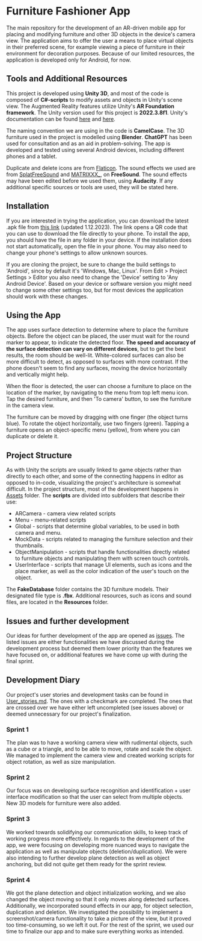 # Furniture Fashioner App
The main repository for the development of an AR-driven mobile app for placing and modifying furniture and other 3D objects in the device's camera view. The application aims to offer the user a means to place virtual objects in their preferred scene, for example viewing a piece of furniture in their environment for decoration purposes. Because of our limited resources, the application is developed only for Android, for now.

## Tools and Additional Resources
This project is developed using **Unity 3D**, and most of the code is composed of **C#-scripts** to modify assets and objects in Unity's scene view. The Augmented Reality features utilize Unity's **AR Foundation framework**. The Unity version used for this project is **2022.3.8f1**. Unity's documentation can be found [here](https://docs.unity.com/) and [here](https://docs.unity3d.com/Manual/index.html).

The naming convention we are using in the code is **CamelCase**. The 3D furniture used in the project is modelled using **Blender**. **ChatGPT** has been used for consultation and as an aid in problem-solving. The app is developed and tested using several Android devices, including different phones and a tablet.

Duplicate and delete icons are from [Flaticon](https://www.flaticon.com/). The sound effects we used are from [SplatFreeSound](https://freesound.org/people/SplatFreeSound/sounds/413690/) and [MATRIXXX_](https://freesound.org/people/MATRIXXX_/sounds/506546/), on **FreeSound**. The sound effects may have been edited before we used them, using **Audacity**. 
If any additional specific sources or tools are used, they will be stated here.

## Installation
If you are interested in trying the application, you can download the latest .apk file from [this link](https://developer.cloud.unity3d.com/share/share.html?shareId=qQEogVJ29HgMsvJCw6--Wqv4CH1xo6W7PDsbow1O4nw) (updated 1.12.2023). The link opens a QR code that you can use to download the file directly to your phone.
To install the app, you should have the file in any folder in your device. If the installation does not start automatically, open the file in your phone. You may also need to change your phone's settings to allow unknown sources.

If you are cloning the project, be sure to change the build settings to 'Android', since by default it's 'Windows, Mac, Linux'. From Edit > Project Settings > Editor you also need to change the 'Device' setting to 'Any Android Device'. Based on your device or software version you might need to change some other settings too, but for most devices the application should work with these changes.

## Using the App
The app uses surface detection to determine where to place the furniture objects. Before the object can be placed, the user must wait for the round marker to appear, to indicate the detected floor. **The speed and accuracy of the surface detection can vary on different devices**, but to get the best results, the room should be well-lit. White-colored surfaces can also be more difficult to detect, as opposed to surfaces with more contrast. If the phone doesn't seem to find any surfaces, moving the device horizontally and vertically might help.

When the floor is detected, the user can choose a furniture to place on the location of the marker, by navigating to the menu from top left menu icon. Tap the desired furniture, and then 'To camera' button, to see the furniture in the camera view.

The furniture can be moved by dragging with one finger (the object turns blue). To rotate the object horizontally, use two fingers (green). Tapping a furniture opens an object-specific menu (yellow), from where you can duplicate or delete it. 

## Project Structure
As with Unity the scripts are usually linked to game objects rather than directly to each other, and some of the connecting happens in editor as opposed to in-code, visualizing the project's architecture is somewhat difficult. In the project structure, most of the development happens in [Assets](https://github.com/Furniture-Fashioner-Team/furniture-fashioner-app-android/tree/main/Assets) folder. The **scripts** are divided into subfolders that describe their use: 
- ARCamera - camera view related scripts
- Menu - menu-related scripts
- Global - scripts that determine global variables, to be used in both camera and menu.
- MockData - scripts related to managing the furniture selection and their thumbnails.
- ObjectManipulation - scripts that handle functionalities directly related to furniture objects and manipulating them with screen touch controls.
- UserInterface - scripts that manage UI elements, such as icons and the place marker, as well as the color indication of the user's touch on the object.

The **FakeDatabase** folder contains the 3D furniture models. Their designated file type is **.fbx**. Additional resources, such as icons and sound files, are located in the **Resources** folder. 

## Issues and further development
Our ideas for further development of the app are opened as [issues](https://github.com/Furniture-Fashioner-Team/furniture-fashioner-app-android/issues). The listed issues are either functionalities we have discussed during the development process but deemed them lower priority than the features we have focused on, or additional features we have come up with during the final sprint.

## Development Diary
Our project's user stories and development tasks can be found in [User_stories.md](https://github.com/Furniture-Fashioner-Team/furniture-fashioner-app-android/blob/main/user_stories.md). The ones with a checkmark are completed. The ones that are crossed over we have either left uncompleted (see issues above) or deemed unnecessary for our project's finalization.

### Sprint 1
The plan was to have a working camera view with rudimental objects, such as a cube or a triangle, and to be able to move, rotate and scale the object. We managed to implement the camera view and created working scripts for object rotation, as well as size manipulation.

### Sprint 2 
Our focus was on developing surface recognition and identification + user interface modification so that the user can select from multiple objects. New 3D models for furniture were also added.

### Sprint 3
We worked towards solidifying our communication skills, to keep track of working progress more effectively. In regards to the development of the app, we were focusing on developing more nuanced ways to navigate the application as well as manipulate objects (deletion/duplication). We were also intending to further develop plane detection as well as object anchoring, but did not quite get them ready for the sprint review.

### Sprint 4
We got the plane detection and object initialization working, and we also changed the object moving so that it only moves along detected surfaces. Additionally, we incorporated sound effects in our app, for object selection, duplication and deletion. We investigated the possibility to implement a screenshot/camera functionality to take a picture of the view, but it proved too time-consuming, so we left it out. For the rest of the sprint, we used our time to finalize our app and to make sure everything works as intended. 
